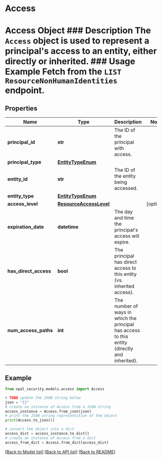 # Access

# Access Object ### Description The `Access` object is used to represent a principal's access to an entity, either directly or inherited.  ### Usage Example Fetch from the `LIST ResourceNonHumanIdentities` endpoint.

## Properties

Name | Type | Description | Notes
------------ | ------------- | ------------- | -------------
**principal_id** | **str** | The ID of the principal with access. | 
**principal_type** | [**EntityTypeEnum**](EntityTypeEnum.md) |  | 
**entity_id** | **str** | The ID of the entity being accessed. | 
**entity_type** | [**EntityTypeEnum**](EntityTypeEnum.md) |  | 
**access_level** | [**ResourceAccessLevel**](ResourceAccessLevel.md) |  | [optional] 
**expiration_date** | **datetime** | The day and time the principal&#39;s access will expire. | 
**has_direct_access** | **bool** | The principal has direct access to this entity (vs. inherited access). | 
**num_access_paths** | **int** | The number of ways in which the principal has access to this entity (directly and inherited). | 

## Example

```python
from opal_security.models.access import Access

# TODO update the JSON string below
json = "{}"
# create an instance of Access from a JSON string
access_instance = Access.from_json(json)
# print the JSON string representation of the object
print(Access.to_json())

# convert the object into a dict
access_dict = access_instance.to_dict()
# create an instance of Access from a dict
access_from_dict = Access.from_dict(access_dict)
```
[[Back to Model list]](../README.md#documentation-for-models) [[Back to API list]](../README.md#documentation-for-api-endpoints) [[Back to README]](../README.md)


